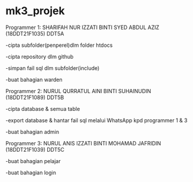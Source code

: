 # mk3_projek


Programmer 1: SHARIFAH NUR IZZATI BINTI SYED ABDUL AZIZ (18DDT21F1035) DDT5A  

-cipta subfolder(penperel)dlm folder htdocs

-cipta repository dlm github

-simpan fail sql dlm subfolder(include)

-buat bahagian warden

Programmer 2: NURUL QURRATUL AINI BINTI SUHAINUDIN (18DDT21F1089) DDT5B   

-cipta database & semua table

-export database & hantar fail sql melalui WhatsApp kpd programmer 1 & 3

-buat bahagian admin

Programmer 3: NURUL ANIS IZZATI BINTI MOHAMAD JAFRIDIN (18DDT21F1039) DDT5C

-buat bahagian pelajar

-buat bahagian login

